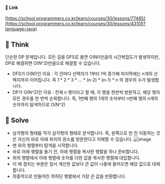 #### 🔗 Link
[https://school.programmers.co.kr/learn/courses/30/lessons/77485](https://school.programmers.co.kr/learn/courses/30/lessons/43105?language=java)

## 🤔 Think

단순한 DP 문제입니다. 모든 길을 DFS로 돌면 O(N!)만큼의 시간복잡도가 발생하지만, DP로 해결하면 O(N^2)만큼으로 해결할 수 있습니다.
- DFS가 O(N!)인 이유 : 각 칸마다 선택지가 1부터 1씩 증가해 마지막에는 n개의 선택지까지 이어집니다. 즉 1 * 2 * 3 * ... * (n-2) * (n-1) * n 의 경우의 수가 발생합니다.
- DP가 O(N^2)인 이유 : 전체 n 행이라고 할 때, 각 행을 한번씩 방문하고, 해당 행의 모든 경우를 한 번씩 순회합니다. 즉, 1번째 행의 1개의 숫자부터 n번째 행의 n개의 숫자까지 탐색하므로 O(N^2)

## 🔎 Solve

- 삼각형의 형태를 직각 삼각형의 형태로 분석합니다. 즉, 왼쪽으로 한 칸 이동하는 것은 자신의 바로 아래 위치의 원소를 방문한다고 이해할 수 있습니다.
![image](https://github.com/jkroh1995/CodingTestPracLv3/assets/85445649/8f8aad8f-b4fc-47bd-8a71-714ec2888086)
- 맨 위의 행렬부터 탐색을 시작합니다.
- 바로 아래 행렬을 돌기 전, 아래 행렬을 복사한 행렬을 하나 준비합니다.
- 위의 행렬에서 아래 행렬에 숫자를 더한 값을 복사한 행렬에 대입합니다.
- 이 때 겹치는 부분은 앞서 계산한 값보다 큰 값이 나중에 들어오면 해당 값으로 대체합니다.
- 최종적으로 만들어진 최하단 행렬에서 가장 큰 값을 반환합니다.

